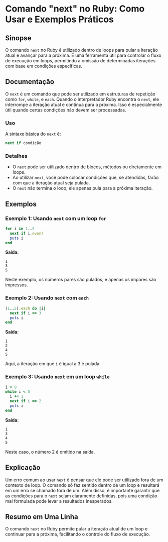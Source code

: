 <!--
Meta Description: # Comando "next" no Ruby: Como Usar e Exemplos Práticos ## Sinopse O comando `next` no Ruby é utilizado dentro de loops para pular a iteração atual e ...
Meta Keywords: next, ruby, para, iteração, que
-->

# Comando "next" no Ruby: Como Usar e Exemplos Práticos

## Sinopse
O comando `next` no Ruby é utilizado dentro de loops para pular a iteração atual e avançar para a próxima. É uma ferramenta útil para controlar o fluxo de execução em loops, permitindo a omissão de determinadas iterações com base em condições específicas.

## Documentação
O `next` é um comando que pode ser utilizado em estruturas de repetição como `for`, `while`, e `each`. Quando o interpretador Ruby encontra o `next`, ele interrompe a iteração atual e continua para a próxima. Isso é especialmente útil quando certas condições não devem ser processadas.

### Uso
A sintaxe básica do `next` é:

```ruby
next if condição
```

### Detalhes
- O `next` pode ser utilizado dentro de blocos, métodos ou diretamente em loops.
- Ao utilizar `next`, você pode colocar condições que, se atendidas, farão com que a iteração atual seja pulada.
- O `next` não termina o loop; ele apenas pula para a próxima iteração.

## Exemplos

### Exemplo 1: Usando `next` com um loop `for`
```ruby
for i in 1..5
  next if i.even?
  puts i
end
```
**Saída:**
```
1
3
5
```
Neste exemplo, os números pares são pulados, e apenas os ímpares são impressos.

### Exemplo 2: Usando `next` com `each`
```ruby
(1..5).each do |i|
  next if i == 3
  puts i
end
```
**Saída:**
```
1
2
4
5
```
Aqui, a iteração em que `i` é igual a 3 é pulada.

### Exemplo 3: Usando `next` em um loop `while`
```ruby
i = 0
while i < 5
  i += 1
  next if i == 2
  puts i
end
```
**Saída:**
```
1
3
4
5
```
Neste caso, o número 2 é omitido na saída.

## Explicação
Um erro comum ao usar `next` é pensar que ele pode ser utilizado fora de um contexto de loop. O comando só faz sentido dentro de um loop e resultará em um erro se chamado fora de um. Além disso, é importante garantir que as condições para o `next` sejam claramente definidas, pois uma condição mal formulada pode levar a resultados inesperados.

## Resumo em Uma Linha
O comando `next` no Ruby permite pular a iteração atual de um loop e continuar para a próxima, facilitando o controle do fluxo de execução.